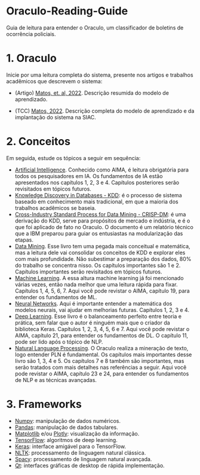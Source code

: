 # Oraculo-Reading-Guide
Guia de leitura para entender o Oraculo, um classificador de boletins de ocorrência policiais.

# 1. Oraculo

Inicie por uma leitura completa do sistema, presente nos artigos e trabalhos acadêmicos que descrevem o sistema:

- (Artigo) [Matos, et. al, 2022](./academic/Artigo-Oraculo.pdf). Descrição resumida do modelo de aprendizado.

- (TCC) [Matos, 2022](./academic/TCC-Helder.pdf). Descrição completa do modelo de aprendizado e da implantação do sistema na SIAC.

# 2. Conceitos

Em seguida, estude os tópicos a seguir em sequência:

- [Artificial Intelligence](./books-papers/RUSSEL-NORVIG-Artificial_Intelligence_4th.pdf). Conhecido como AIMA, é leitura obrigatória para todos os pesquisadores em IA. Os fundamentos de IA estão apresentados nos capítulos 1, 2, 3 e 4. Capítulos posteriores serão revisitados em tópicos futuros.
- [Knowledge Discovery in Databases - KDD](./books-papers/1996-fayyad.pdf): é o processo de sistema baseado em conhecimento mais tradicional, em que a maioria dos trabalhos acadêmicos se baseia.
- [Cross-Industry Standard Process for Data Mining - CRISP-DM](./books-papers/ModelerCRISPDM.pdf): é uma derivação do KDD, serve para propósitos de mercado e indústria, e é o que foi aplicado de fato no Oraculo. O documento é um relatório técnico que a IBM preparou para guiar os entusiastas na modularização das etapas.
- [Data Mining](./books-papers/AGGARWAL-Data_Mining.pdf). Esse livro tem uma pegada mais conceitual e matemática, mas a leitura dele vai consolidar os conceitos de KDD e explorar eles com mais profundidade. Não subestimar a preparação dos dados, 80% do trabalho se concentra nisso. Os capítulos importantes são 1 e 2. Capítulos importantes serão revisitados em tópicos futuros. 
- [Machine Learning](./books-papers/burkov.pdf). A essa altura machine learning já foi mencionado várias vezes, então nada melhor que uma leitura rápida para fixar. Capítulos 1, 4, 5, 6, 7. Aqui você pode revistar o AIMA, capítulo 19, para entender os fundamentos de ML.
- [Neural Networks](./books-papers/1999-Haykin.pdf). Aqui é importante entender a matemática dos modelos neurais, vai ajudar em melhorias futuras. Capítulos 1, 2, 3 e 4.
- [Deep Learning](./books-papers/CHOLLET-Deep_Learning_with_Python_2nd.pdf). Esse livro é o balanceamento perfeito entre teoria e prática, sem falar que o autor é ninguém mais que o criador da biblioteca Keras. Capítulos 1, 2, 3, 4, 5, 6 e 7. Aqui você pode revistar o AIMA, capítulo 21, para entender os fundamentos de DL. O capítulo 11, pode ser lido após o tópico de NLP.
- [Natural Language Processing](./books-papers/Livro_PLN.pdf). O Oraculo realiza a mineração de texto, logo entender PLN é fundamental. Os capítulos mais importantes desse livro são 1, 3, 4 e 5. Os capítulos 7 e 8 também são importantes, mas serão tratados com mais detalhes nas referências a seguir. Aqui você pode revistar o AIMA, capítulo 23 e 24, para entender os fundamentos de NLP e as técnicas avançadas.


# 3. Frameworks

- [Numpy](https://numpy.org/): manipulação de dados numéricos.
- [Pandas](https://pandas.pydata.org/): manipulação de dados tabulares.
- [Matplotlib](https://matplotlib.org/) e/ou [Plotly](https://plotly.com/): visualização da informação.
- [TensorFlow](https://www.tensorflow.org/): algoritmos de deep learning.
- [Keras](https://keras.io/): interface amigável para o TensorFlow.
- [NLTK](https://www.nltk.org/): processamento de linguagem natural clássica.
- [Spacy](https://spacy.io/): processamento de linguagem natural avançada. 
- [Qt](https://www.qt.io/): interfaces gráficas de desktop de rápida implementação.